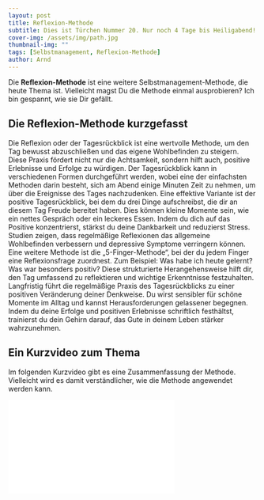 ```yaml
---
layout: post
title: Reflexion-Methode
subtitle: Dies ist Türchen Nummer 20. Nur noch 4 Tage bis Heiligabend!
cover-img: /assets/img/path.jpg
thumbnail-img: ""
tags: [Selbstmanagement, Reflexion-Methode]
author: Arnd
---
```


Die **Reflexion-Methode** ist eine weitere Selbstmanagement-Methode, die heute Thema ist. Vielleicht magst Du die Methode einmal ausprobieren? Ich bin gespannt, wie sie Dir gefällt.

## Die Reflexion-Methode kurzgefasst

Die Reflexion oder der Tagesrückblick ist eine wertvolle Methode, um den Tag bewusst abzuschließen und das eigene Wohlbefinden zu steigern. Diese Praxis fördert nicht nur die Achtsamkeit, sondern hilft auch, positive Erlebnisse und Erfolge zu würdigen. Der Tagesrückblick kann in verschiedenen Formen durchgeführt werden, wobei eine der einfachsten Methoden darin besteht, sich am Abend einige Minuten Zeit zu nehmen, um über die Ereignisse des Tages nachzudenken. Eine effektive Variante ist der positive Tagesrückblick, bei dem du drei Dinge aufschreibst, die dir an diesem Tag Freude bereitet haben. Dies können kleine Momente sein, wie ein nettes Gespräch oder ein leckeres Essen. Indem du dich auf das Positive konzentrierst, stärkst du deine Dankbarkeit und reduzierst Stress. Studien zeigen, dass regelmäßige Reflexionen das allgemeine Wohlbefinden verbessern und depressive Symptome verringern können. Eine weitere Methode ist die „5-Finger-Methode“, bei der du jedem Finger eine Reflexionsfrage zuordnest. Zum Beispiel: Was habe ich heute gelernt? Was war besonders positiv? Diese strukturierte Herangehensweise hilft dir, den Tag umfassend zu reflektieren und wichtige Erkenntnisse festzuhalten. Langfristig führt die regelmäßige Praxis des Tagesrückblicks zu einer positiven Veränderung deiner Denkweise. Du wirst sensibler für schöne Momente im Alltag und kannst Herausforderungen gelassener begegnen. Indem du deine Erfolge und positiven Erlebnisse schriftlich festhältst, trainierst du dein Gehirn darauf, das Gute in deinem Leben stärker wahrzunehmen.

## Ein Kurzvideo zum Thema

Im folgenden Kurzvideo gibt es eine Zusammenfassung der Methode. Vielleicht wird es damit verständlicher, wie die Methode angewendet werden kann.

<iframe width="336" height="189" src="<iframe width="560" height="315" src="https://www.youtube.com/embed/aTybGMHDbsI?si=js3KbUm3Wh-mNauQ" title="YouTube video player" frameborder="0" allow="accelerometer; autoplay; clipboard-write; encrypted-media; gyroscope; picture-in-picture; web-share" referrerpolicy="strict-origin-when-cross-origin" allowfullscreen></iframe>